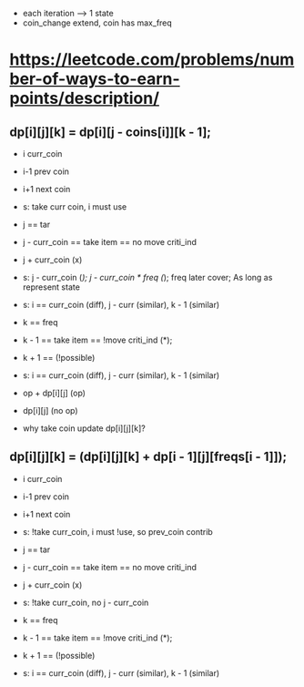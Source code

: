 * each iteration --> 1 state
* coin_change extend, coin has max_freq



# https://leetcode.com/problems/number-of-ways-to-earn-points/description/
## dp[i][j][k] = dp[i][j - coins[i]][k - 1];


* i curr_coin
* i-1 prev coin
* i+1 next coin
* s: take curr coin, i must use


* j == tar
* j - curr_coin == take item == no move criti_ind
* j + curr_coin (x)
* s: j - curr_coin (*); j - curr_coin * freq (*); freq later cover; As long as represent state
* s: i == curr_coin (diff), j - curr (similar), k - 1 (similar)


* k == freq
* k - 1 == take item == !move criti_ind (*);  
* k + 1 == (!possible)
* s: i == curr_coin (diff), j - curr (similar), k - 1 (similar)



* op + dp[i][j] (op)
* dp[i][j] (no op)





* why take coin update dp[i][j][k]?



## dp[i][j][k] = (dp[i][j][k] + dp[i - 1][j][freqs[i - 1]]);


* i curr_coin
* i-1 prev coin
* i+1 next coin
* s: !take curr_coin, i must !use, so prev_coin contrib


* j == tar
* j - curr_coin == take item == no move criti_ind
* j + curr_coin (x)
* s: !take curr_coin, no j - curr_coin


* k == freq
* k - 1 == take item == !move criti_ind (*);  
* k + 1 == (!possible)
* s: i == curr_coin (diff), j - curr (similar), k - 1 (similar)

